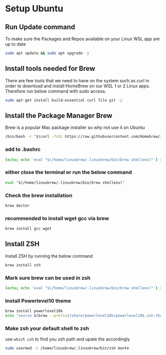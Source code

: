 # Setup Ubuntu

## Run Update command

To make sure the Packages and Repos available on your Linux WSL app are up to date

```bash
sudo apt update && sudo apt upgrade -y
```

## Install tools needed for Brew

There are few tools that we need to have on the system such as curl in order to download
and install HomeBrew on our WSL 1 or 2 Linux apps. Therefore run below command with sudo access.

```bash
sudo apt-get install build-essential curl file git -y
```

## Install the Package Manager Brew

Brew is a popular Mac package installer so why not use it on Ubuntu

```bash
/bin/bash -c "$(curl -fsSL https://raw.githubusercontent.com/Homebrew/install/HEAD/install.sh)"
```

### add to .bashrc

```bash
(echo; echo 'eval "$(/home/linuxbrew/.linuxbrew/bin/brew shellenv)"') >> /home/mjones/.bashrc
```

### either close the terminal or run the below command

```bash
eval "$(/home/linuxbrew/.linuxbrew/bin/brew shellenv)"
```

### Check the brew installation

```bash
brew doctor
```

### recommended to install wget gcc via brew

```bash
brew install gcc wget
```

## Install ZSH
 
 Install ZSH by running the below command

```bash
brew install zsh
```

### Mark sure brew can be used in zsh

```bash
(echo; echo 'eval "$(/home/linuxbrew/.linuxbrew/bin/brew shellenv)"') >> /home/mjones/.zshrc
```

### Install Powerlevel10 theme

```bash
brew install powerlevel10k                                                                                                                
echo "source $(brew --prefix)/share/powerlevel10k/powerlevel10k.zsh-theme" >>~/.zshrc
```

### Make zsh your default shell to zsh

use `which zsh` to find you zsh path and upate the accordingly

```bash
sudo usermod -s /home/linuxbrew/.linuxbrew/bin/zsh monte
```
